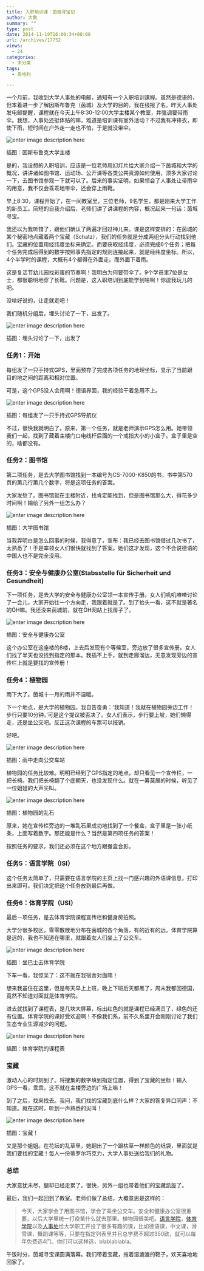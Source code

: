 ```yaml
---
title: 入职培训课：茵城寻宝记
author: 大鹏
summary: ""
type: post
date: 2014-11-19T16:00:34+00:00
url: /archives/17752
views:
  - 24
categories:
  - 未分类
tags:
  - 奥地利

---
```

一个月前，我收到大学人事处的电邮，通知有一个入职培训课程。虽然是德语的，但本着进一步了解因斯布鲁克（茵城）及大学的目的，我在线报了名。昨天人事处发电邮提醒，课程就在今天上午8:30-12:00大学主楼某个教室，并强调要带雨伞。我想，人事处还挺体贴的嘛，难道是培训课有室外活动？不过我有冲锋衣，即使下雨，短时间在户外走一走也不怕，于是就没带伞。

![enter image description here][1]

插图：因斯布鲁克大学主楼

是的，我设想的入职培训，应该是一位老师用幻灯片给大家介绍一下茵城和大学的概况，讲讲诸如图书馆、运动场、公开课等各类公共资源如何使用，顶多大家讨论一下，去图书馆参观一下就可以了。后来的事实证明，如果领会了人事处让带雨伞的用意，我不仅会乖乖地带伞，还会穿上雨靴。

早上8:30，课程开始了，在一间教室里，三位老师，9名学生，都是刚来大学工作的新员工。简短的自我介绍后，老师们讲了讲课程的内容，概况起来一句话：茵城寻宝。

我还以为我听错了，跟他们确认了两遍才回过神儿来。课是这样安排的：在茵城的某个秘密地点藏着两个宝藏（Schatz），我们的任务就是分成两组分头行动找到他们。宝藏的位置用经纬度坐标来确定。而要获取经纬度，必须完成6个任务；把每个任务完成后得到的数字按照事先指定的规则连接起来，就是经纬度坐标。所以，4个半学时的课程，大概有4个都得在外面走。而外面下着雨。

这是复活节幼儿园找彩蛋的节奏啊！我明白为何要带伞了。9个学员里7位是女士，都很聪明地穿了长靴。问题是，这入职培训到底能学到啥啊！你逗我玩儿的吧。

没啥好说的，让走就走吧！

我们随机分组后，埋头讨论了一下，出发了。

![enter image description here][2]

插图：埋头讨论了一下，出发了

### 任务1：开始

每组发了一只手持式GPS，里面预存了完成各项任务的地理坐标，显示了当前跟目的地之间的距离和相对位置。

可是，这个GPS没人会用啊！德语界面，我的经验干着急用不上。

![enter image description here][3]

插图：每组发了一只手持式GPS导航仪

不过，很快我就明白了。原来，第一个任务，就是老师演示GPS怎么用。她带领我们一起，找到了藏着主楼门口电线杆后面的一个戒指大小的小盒子。盒子里是空的，啥都没有。

### 任务2：图书馆

第二项任务，是去大学图书馆找到一本编号为CS-7000-K850的书，书中第570页的第几行第几个数字，将是这项任务的答案。

大家发愁了。图书馆就在主楼附近，找肯定能找到，但是图书馆那么大，得花多少时间啊！输给了另外一组怎么办？

![enter image description here][4]

插图：大学图书馆

当我弄明白是怎么回事的时候，我得意了，宣布：我已经去图书馆借过几次书了，太熟悉了！于是率领女人们很快就找到了答案。她们这才发现，这个不会说德语的中国人也不是完全没用。

### 任务3：安全与健康办公室(Stabsstelle für Sicherheit und Gesundheit)

下一项任务，是去大学的安全与健康办公室领一本宣传手册。女人们叽叽喳喳讨论了一会儿，大家开始往一个方向走，我跟着就是了。到了抬头一看，这不就是著名的ÖH嘛。我还没来茵城前，就在ÖH网站上找房子了。

![enter image description here][5]

插图：安全与健康办公室

这个办公室在这座楼的8楼，上去后发现有个等候室，旁边放了很多宣传册。女人们找了半天也没找到指定的那本。我插不上手，就到走廊溜达，无意发现旁边的宣传栏上就是要找的宣传册！

### 任务4：植物园

雨下大了。茵城十一月的雨并不温暖。

下一个地点，是大学的植物园。我自告奋勇：‘我知道！我就在植物园旁边工作！步行只要10分钟。’可是这个提议被否决了。女人们表示，步行要上坡，她们懒得走，还是坐公交吧。反正这次课程的车票可以报销。

好吧。

![enter image description here][6]

插图：雨中走向公交车站

植物园的任务比较难。明明已经到了GPS指定的地点，却只看见一个宣传栏，一把长椅。我们把长椅翻了个底朝天，也没发现什么。就在一筹莫展的时候，听见了一位姐姐的大声尖叫。

![enter image description here][7]

插图：植物园的乱石

原来，她在宣传栏旁边的一堆乱石里成功地找到了一个餐盒，盒子里是一张小纸条，上面写着数字。那还能是什么？当然是第四项任务的答案！

按照任务的要求，我们还必须在这个地方跟餐盒合影。

### 任务5：语言学院（ISI）

这个任务太简单了，只需要在语言学院的主页上找一门感兴趣的外语课信息，打印出来即可。我们决定把这个任务放到最后再做。

### 任务6：体育学院（USI）

最后一项任务，是去体育学院课程宣传栏和健身房拍照。

大学分很多校区，零零散散地分布在茵城的各个角落，有的近有的远。体育学院算是远的，我也不知道在哪里，就跟着女人们坐上了公交车。

![enter image description here][8]

插图：坐巴士去体育学院

下车一看，我惊呆了：这不就在我宿舍对面嘛！

想来我虽住在这里，但是每天早上上班，晚上下班后天都黑了，周末我都回德国，竟然不知道对面就是体育学院。

进去就找到了课程表，是几块大屏幕，标出红色的就是课程已经满员了，绿色的还有位置。体育学院的课好受欢迎啊！不像我们系，前不久系里开会刚刚讨论了我们生态专业生源减少的问题。

![enter image description here][9]

插图：体育学院的课程表

### 宝藏

激动人心的时刻到了。将搜集的数字填到指定位置，得到了宝藏的坐标！输入GPS一看，乖乖，这不就在主楼旁边的广场上嘛！

到了之后，找来找去。我问，我们找的宝藏到底什么样？大家的答复异口同声：不知道。就在这时，听到一声熟悉的尖叫！

![enter image description here][10]

插图：宝藏！

又是那个姐姐。在花坛的乱草里，她翻出了一个跟枯草一样颜色的纸袋，里面就是我们要找的宝藏！每人一份蒂罗尔巧克力，大学人事处送给我们的礼物。

### 总结

大家意犹未尽，腿却已经走累了。很快，另外一组也带着他们的宝藏凯旋了。

最后，我们一起回到了教室。老师们做了总结，大概意思是这样的：

> 今天，大家学会了用图书馆，学会了乘坐公交车。安全和健康办公室很重要，以后大学里统一打疫苗什么就去那里。植物园很美吧。[语言学院][11]，[体育学院][12]以及[人事处][13]给大学职工开设了很多有趣的课，比如德语课，中文课，滑雪课，舞蹈课等等，只要在指定列表里并且总学费不超过350欧，就可以每年免费选4门。你们可以这样选，blablablabla。

午饭时分，茵城寻宝课圆满落幕。我们带着宝藏，拖着湿漉漉的鞋子，欢天喜地地回家了。

 [1]: https://gwkpxq-bn1305.files.1drv.com/y2phxpPh7VWfKuvxNEqr77ON7KpfnH08wva_hununbi8y-OapHeKGZNP3ZBwC_Ejno-klCQCGFJO0410XlQWYNhng3MopcIB-3KbKffrdB7XVk/2014-11-18_10.jpg
 [2]: https://gwkpxq-bn1305.files.1drv.com/y2piL41nuIUtlsfPO8WiECBs0EJ43SDxIElvheJ2zLlmTUOzdHCNvBKxmZ4NjgkkFYLmQKgutZyoxqxUP3han4hiSRhYoUT7zlBetFzRm7Q8d8/2014-11-18_01.jpg
 [3]: https://gwkpxq-bn1305.files.1drv.com/y2p8QxOebLKOpAxV-bDy3qgmu07a4BdSRP8s9GVYLcSfGJ59kvzpLIsXUgu0jBS19vwloz5ZjCv0Bkc8ZfkWg9ccglEsa9wd9my4vB4majYJTM/2014-11-18_06.jpg
 [4]: https://gwkpxq-bn1305.files.1drv.com/y2pClIsMJsLeM4GH-mRbcBBiEA5W3kFWsXrq8diwzl3QqQSCuP5aye6LtQTlOjrefgKEeCa4wHayJz7GeZw84By0pKSVfC0DduoOAmyfoJF8AA/2014-11-18_02.jpg
 [5]: https://gwkpxq-bn1305.files.1drv.com/y2p_dTehBezL5Ia08uka81fFAEA9hcy-4C0CjNKcOoWw3kcMz2guv4GiFYBQbx6PYEZ6mQf3RhmHM2LTjI3-kMj1vZNiNnn1L7mcvXxTamM9nM/2014-11-18_03.jpg
 [6]: https://gwkpxq-bn1305.files.1drv.com/y2p1rjOAYBpUWpfCrjN61wmv0C4azo247zIfOXK94b8rrGlfuAE1Bq0z_gyfO5-wc0Vn6bhpr76dPg6o5tvrJB79aKZqzj2FZpyiZIj3QWIISA/2014-11-18_04.jpg
 [7]: https://gwkpxq-bn1305.files.1drv.com/y2px6tkO1g14U5ybOyoZ_wf96y7Kc8dijtm3JNaLZvX8Cxybu6CXvBM_RlC8W49fgOC24T3LKyPJsaYFYtU6A_tjkXelS9uaiN7viLQcbn_A_w/2014-11-18_05.jpg
 [8]: https://gwkpxq-bn1305.files.1drv.com/y2pgQZTK1lLhRLOMOn2_YugjkMsqLuYY-PnXXJvf6oM0dxtGMIPXXUOydDvW8PxRZkLA_R60uQgfZYUBaF94Q2svcrNLufW3ObVSPK8ApM5yp0/2014-11-18_07.jpg
 [9]: https://gwkpxq-bn1305.files.1drv.com/y2pkvEWkMSu-0QyN0IQXF61HxjGOHgHARSRA5Yh-Q1GB83RZ52vTIiu8RiqNcfgGw1XgbMM6IqjT0bs-DHAMMFNN5KNfwJ_w9PPMY1EwsNCCBk/2014-11-18_08.jpg
 [10]: https://gwkpxq-bn1305.files.1drv.com/y2pSva0mzV2P4GOXNCw9Y5aVBizI5uHYBJAVsJhnSN9IOkTQrTbY124w05GFQ85QENKRMOZ8CBHrVs4z3Ir-XJRXokcWE4-S8Ae55I7HebzLqY/2014-11-18_09.jpg
 [11]: http://www.uibk.ac.at/isi/sprachkurse/
 [12]: http://orawww.uibk.ac.at/usi/page?id=357&cmd=search&sem=2014W&wt=&kursbez=&von=&bis=&kursleiter=&kursnr=&kursort=&sort=1
 [13]: https://orawww.uibk.ac.at/public/vfb_public.kurse
